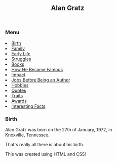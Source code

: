<!DOCTYPE html>
<html lang="en">
<head>
<title>Alan Gratz - Birth</title>
<meta charset="utf-8">
<meta name="viewport" content="width=device-width, initial-scale=1">
<style>
* {
  box-sizing: border-box;
}

body {
  font-family: Arial, Helvetica, sans-serif;
}

/* Style the header */
header {
  background-color: #666;
  padding: 30px;
  text-align: center;
  font-size: 35px;
  color: white;
}

/* Create two columns/boxes that floats next to each other - menu*/
nav {
  float: left;
  width: 30%;
  height: 400px;
  background: #ccc;
  padding: 20px;
}

/* Style the list inside the menu */
nav ul {
  list-style-type: none;
  padding: 0px;
}

/* Right text, like the article */
article {
  float: left;
  padding: 20px;
  width: 70%;
  background-color: #f1f1f1;
  height: 400px;
}

/* Clear floats after the columns */
section::after {
  content: "";
  display: table;
  clear: both;
}

/* Style the footer */
footer {
  background-color: #777;
  padding: 10px;
  text-align: center;
  color: white;
}

/* Responsive layout - makes the two columns/boxes stack on top of each other instead of next to each other, on small screens */
@media (max-width: 600px) {
  nav, article {
    width: 100%;
    height: auto;
  }
}
</style>
</head>
<body>
<header>
  <h2>Alan Gratz</h2>
</header>

<section>
  <nav>
  	<h3>Menu</h3>
    <nl>
      <li><a href="#">Birth</a></li>
      <li><a href="#">Family</a></li>
      <li><a href="#">Early Life</a></li>
      <li><a href="#">Struggles</a></li>
      <li><a href="#">Books</a></li>
      <li><a href="#">How He Became Famous</a></li>
      <li><a href="#">Impact</a></li>
      <li><a href="#">Jobs Before Being an Author</a></li>
      <li><a href="#">Hobbies</a></li>
      <li><a href="#">Quotes</a></li>
      <li><a href="#">Traits</a></li>
      <li><a href="#">Awards</a></li>
      <li><a href="#">Interesting Facts</a></li>
    </nl>
  </nav>
  
  <article>
    <h1>Birth</h1>
    <p>Alan Gratz was born on the 27th of January, 1972, in Knoxville, Tennessee. </p>
    <p>That's really all there is about his birth. </p>
  </article>
</section>

<footer>
  <p>This was created using HTML and CSS!</p>
</footer>

</body>
</html>
